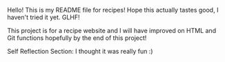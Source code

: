 Hello! This is my README file for recipes!
Hope this actually tastes good, I haven't tried it yet. GLHF!

This project is for a recipe website 
and I will have improved on HTML and Git functions
hopefully by the end of this project!

Self Reflection Section:
I thought it was really fun :)
